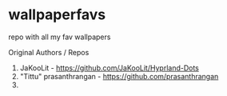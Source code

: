 # wallpaperfavs
repo with all my fav wallpapers

Original Authors / Repos
1. JaKooLit - https://github.com/JaKooLit/Hyprland-Dots 
2. "Tittu" prasanthrangan - https://github.com/prasanthrangan
3. 
